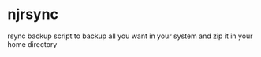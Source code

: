 # njrsync
rsync backup script to backup all you want in your system and zip it in your home directory
